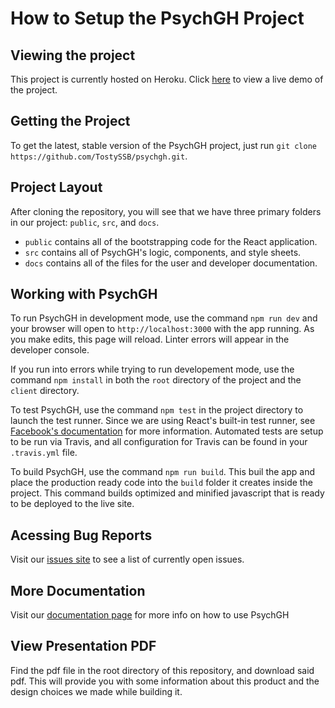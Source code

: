 # How to Setup the PsychGH Project

## Viewing the project
This project is currently hosted on Heroku. Click [here](https://psychgh.herokuapp.com/) to view a live demo of the project.

## Getting the Project

To get the latest, stable version of the PsychGH project, just run
`git clone https://github.com/TostySSB/psychgh.git`.

## Project Layout

After cloning the repository, you will see that we have three primary folders
in our project: `public`, `src`, and `docs`.

 -  `public` contains all of the bootstrapping code for the React application.
 -  `src` contains all of PsychGH's logic, components, and style sheets.
 -  `docs` contains all of the files for the user and developer documentation.

## Working with PsychGH

To run PsychGH in development mode, use the command `npm run dev` and your
browser will open to `http://localhost:3000` with the app running. As you make edits,
this page will reload. Linter errors will appear in the developer console.

If you run into errors while trying to run developement mode, use the command `npm install` in both the `root` directory of the project and the `client` directory.

To test PsychGH, use the command `npm test` in the project directory to launch
the test runner. Since we are using React's built-in test runner, see [Facebook's
documentation](https://facebook.github.io/create-react-app/docs/running-tests)
for more information. Automated tests are setup to be run via Travis, and all
configuration for Travis can be found in your `.travis.yml` file.

To build PsychGH, use the command `npm run build`. This buil the app and place
the production ready code into the `build` folder it creates inside the
project. This command builds optimized and minified javascript that is ready
to be deployed to the live site.

## Acessing Bug Reports

Visit our [issues site](https://github.com/TostySSB/psychgh/issues) to see a
list of currently open issues.

## More Documentation

Visit our [documentation page](https://psychgh.readthedocs.io/en/latest/) for more info on how to use PsychGH

## View Presentation PDF

Find the pdf file in the root directory of this repository, and download said pdf. This will provide you with some information about this product and the design choices we made while building it.